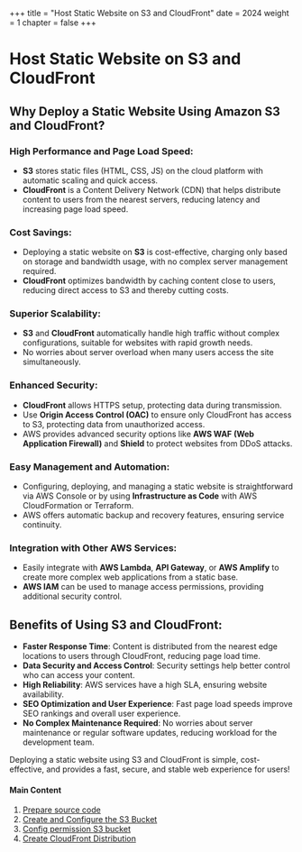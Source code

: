 +++
title = "Host Static Website on S3 and CloudFront"
date = 2024
weight = 1
chapter = false
+++

# Host Static Website on S3 and CloudFront

## Why Deploy a Static Website Using Amazon S3 and CloudFront?

### High Performance and Page Load Speed:

- **S3** stores static files (HTML, CSS, JS) on the cloud platform with automatic scaling and quick access.
- **CloudFront** is a Content Delivery Network (CDN) that helps distribute content to users from the nearest servers, reducing latency and increasing page load speed.

### Cost Savings:

- Deploying a static website on **S3** is cost-effective, charging only based on storage and bandwidth usage, with no complex server management required.
- **CloudFront** optimizes bandwidth by caching content close to users, reducing direct access to S3 and thereby cutting costs.

### Superior Scalability:

- **S3** and **CloudFront** automatically handle high traffic without complex configurations, suitable for websites with rapid growth needs.
- No worries about server overload when many users access the site simultaneously.

### Enhanced Security:

- **CloudFront** allows HTTPS setup, protecting data during transmission.
- Use **Origin Access Control (OAC)** to ensure only CloudFront has access to S3, protecting data from unauthorized access.
- AWS provides advanced security options like **AWS WAF (Web Application Firewall)** and **Shield** to protect websites from DDoS attacks.

### Easy Management and Automation:

- Configuring, deploying, and managing a static website is straightforward via AWS Console or by using **Infrastructure as Code** with AWS CloudFormation or Terraform.
- AWS offers automatic backup and recovery features, ensuring service continuity.

### Integration with Other AWS Services:

- Easily integrate with **AWS Lambda**, **API Gateway**, or **AWS Amplify** to create more complex web applications from a static base.
- **AWS IAM** can be used to manage access permissions, providing additional security control.

## Benefits of Using S3 and CloudFront:

- **Faster Response Time**: Content is distributed from the nearest edge locations to users through CloudFront, reducing page load time.
- **Data Security and Access Control**: Security settings help better control who can access your content.
- **High Reliability**: AWS services have a high SLA, ensuring website availability.
- **SEO Optimization and User Experience**: Fast page load speeds improve SEO rankings and overall user experience.
- **No Complex Maintenance Required**: No worries about server maintenance or regular software updates, reducing workload for the development team.

Deploying a static website using S3 and CloudFront is simple, cost-effective, and provides a fast, secure, and stable web experience for users!

#### Main Content

1. [Prepare source code](1-Prepare-source-code/)
2. [Create and Configure the S3 Bucket](2-Create-s3-bucket-upload-file/)
3. [Config permission S3 bucket](3-Config-permission-s3-bucket/)
4. [Create CloudFront Distribution](4-Create-cloudFront-distribution/)

<!-- need to remove parenthesis for path in Hugo 0.88.1 for Windows-->
